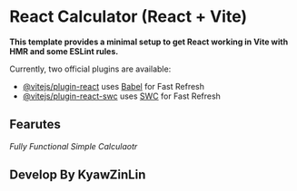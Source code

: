 # React Calculator (React + Vite)

**This template provides a minimal setup to get React working in Vite with HMR and some ESLint rules.**

Currently, two official plugins are available:

- [@vitejs/plugin-react](https://github.com/vitejs/vite-plugin-react/blob/main/packages/plugin-react/README.md) uses [Babel](https://babeljs.io/) for Fast Refresh
- [@vitejs/plugin-react-swc](https://github.com/vitejs/vite-plugin-react-swc) uses [SWC](https://swc.rs/) for Fast Refresh

## Fearutes 
*Fully Functional Simple Calculaotr*

## Develop By KyawZinLin 
